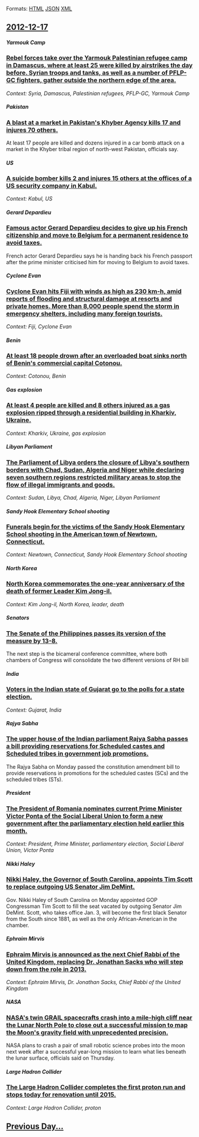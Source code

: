 
Formats: [HTML](2012/12/17/index.html)  [JSON](2012/12/17/index.json)  [XML](2012/12/17/index.xml)  

## [2012-12-17](/news/2012/12/17/index.md)

##### Yarmouk Camp
### [Rebel forces take over the Yarmouk Palestinian refugee camp in Damascus, where at least 25 were killed by airstrikes the day before. Syrian troops and tanks, as well as a number of PFLP-GC fighters, gather outside the northern edge of the area. ](/news/2012/12/17/rebel-forces-take-over-the-yarmouk-palestinian-refugee-camp-in-damascus-where-at-least-25-were-killed-by-airstrikes-the-day-before-syrian.md)
_Context: Syria, Damascus, Palestinian refugees, PFLP-GC, Yarmouk Camp_

##### Pakistan
### [A blast at a market in Pakistan's Khyber Agency kills 17 and injures 70 others. ](/news/2012/12/17/a-blast-at-a-market-in-pakistan-s-khyber-agency-kills-17-and-injures-70-others.md)
At least 17 people are killed and dozens injured in a car bomb attack on a market in the Khyber tribal region of north-west Pakistan, officials say.

##### US
### [A suicide bomber kills 2 and injures 15 others at the offices of a US security company in Kabul. ](/news/2012/12/17/a-suicide-bomber-kills-2-and-injures-15-others-at-the-offices-of-a-us-security-company-in-kabul.md)
_Context: Kabul, US_

##### Gerard Depardieu
### [Famous actor Gerard Depardieu decides to give up his French citizenship and move to Belgium for a permanent residence to avoid taxes. ](/news/2012/12/17/famous-actor-ga-c-rard-depardieu-decides-to-give-up-his-french-citizenship-and-move-to-belgium-for-a-permanent-residence-to-avoid-taxes.md)
French actor Gerard Depardieu says he is handing back his French passport after the prime minister criticised him for moving to Belgium to avoid taxes.

##### Cyclone Evan
### [Cyclone Evan hits Fiji with winds as high as 230 km-h, amid reports of flooding and structural damage at resorts and private homes. More than 8,000 people spend the storm in emergency shelters, including many foreign tourists. ](/news/2012/12/17/cyclone-evan-hits-fiji-with-winds-as-high-as-230-km-h-amid-reports-of-flooding-and-structural-damage-at-resorts-and-private-homes-more-tha.md)
_Context: Fiji, Cyclone Evan_

##### Benin
### [At least 18 people drown after an overloaded boat sinks north of Benin's commercial capital Cotonou. ](/news/2012/12/17/at-least-18-people-drown-after-an-overloaded-boat-sinks-north-of-benin-s-commercial-capital-cotonou.md)
_Context: Cotonou, Benin_

##### Gas explosion
### [At least 4 people are killed and 8 others injured as a gas explosion ripped through a residential building in Kharkiv, Ukraine. ](/news/2012/12/17/at-least-4-people-are-killed-and-8-others-injured-as-a-gas-explosion-ripped-through-a-residential-building-in-kharkiv-ukraine.md)
_Context: Kharkiv, Ukraine, gas explosion_

##### Libyan Parliament
### [The Parliament of Libya orders the closure of Libya's southern borders with Chad, Sudan, Algeria and Niger while declaring seven southern regions restricted military areas to stop the flow of illegal immigrants and goods. ](/news/2012/12/17/the-parliament-of-libya-orders-the-closure-of-libya-s-southern-borders-with-chad-sudan-algeria-and-niger-while-declaring-seven-southern-re.md)
_Context: Sudan, Libya, Chad, Algeria, Niger, Libyan Parliament_

##### Sandy Hook Elementary School shooting
### [Funerals begin for the victims of the Sandy Hook Elementary School shooting in the American town of Newtown, Connecticut. ](/news/2012/12/17/funerals-begin-for-the-victims-of-the-sandy-hook-elementary-school-shooting-in-the-american-town-of-newtown-connecticut.md)
_Context: Newtown, Connecticut, Sandy Hook Elementary School shooting_

##### North Korea
### [North Korea commemorates the one-year anniversary of the death of former Leader Kim Jong-il. ](/news/2012/12/17/north-korea-commemorates-the-one-year-anniversary-of-the-death-of-former-leader-kim-jong-il.md)
_Context: Kim Jong-il, North Korea, leader, death_

##### Senators
### [The Senate of the Philippines passes its version of the measure by 13-8. ](/news/2012/12/17/the-senate-of-the-philippines-passes-its-version-of-the-measure-by-13a8.md)
The next step is the bicameral conference committee, where both chambers of Congress will consolidate the two different versions of RH bill

##### India
### [Voters in the Indian state of Gujarat go to the polls for a state election. ](/news/2012/12/17/voters-in-the-indian-state-of-gujarat-go-to-the-polls-for-a-state-election.md)
_Context: Gujarat, India_

##### Rajya Sabha
### [The upper house of the Indian parliament Rajya Sabha passes a bill providing reservations for Scheduled castes and Scheduled tribes in government job promotions. ](/news/2012/12/17/the-upper-house-of-the-indian-parliament-rajya-sabha-passes-a-bill-providing-reservations-for-scheduled-castes-and-scheduled-tribes-in-gover.md)
The Rajya Sabha on Monday passed the constitution amendment bill to provide reservations in promotions for the scheduled castes (SCs) and the scheduled tribes (STs).

##### President
### [The President of Romania nominates current Prime Minister Victor Ponta of the Social Liberal Union to form a new government after the parliamentary election held earlier this month. ](/news/2012/12/17/the-president-of-romania-nominates-current-prime-minister-victor-ponta-of-the-social-liberal-union-to-form-a-new-government-after-the-parlia.md)
_Context: President, Prime Minister, parliamentary election, Social Liberal Union, Victor Ponta_

##### Nikki Haley
### [Nikki Haley, the Governor of South Carolina, appoints Tim Scott to replace outgoing US Senator Jim DeMint. ](/news/2012/12/17/nikki-haley-the-governor-of-south-carolina-appoints-tim-scott-to-replace-outgoing-us-senator-jim-demint.md)
Gov. Nikki Haley of South Carolina on Monday appointed GOP Congressman Tim Scott to fill the seat vacated by outgoing Senator Jim DeMint. Scott, who takes office Jan. 3, will become the first black Senator from the South since 1881, as well as the only African-American in the chamber.

##### Ephraim Mirvis
### [Ephraim Mirvis is announced as the next Chief Rabbi of the United Kingdom, replacing Dr. Jonathan Sacks who will step down from the role in 2013. ](/news/2012/12/17/ephraim-mirvis-is-announced-as-the-next-chief-rabbi-of-the-united-kingdom-replacing-dr-jonathan-sacks-who-will-step-down-from-the-role-in.md)
_Context: Ephraim Mirvis, Dr. Jonathan Sacks, Chief Rabbi of the United Kingdom_

##### NASA
### [NASA's twin GRAIL spacecrafts crash into a mile-high cliff near the Lunar North Pole to close out a successful mission to map the Moon's gravity field with unprecedented precision. ](/news/2012/12/17/nasa-s-twin-grail-spacecrafts-crash-into-a-mile-high-cliff-near-the-lunar-north-pole-to-close-out-a-successful-mission-to-map-the-moon-s-gra.md)
NASA plans to crash a pair of small robotic science probes into the moon next week after a successful year-long mission to learn what lies beneath the lunar surface, officials said on Thursday.

##### Large Hadron Collider
### [The Large Hadron Collider completes the first proton run and stops today for renovation until 2015. ](/news/2012/12/17/the-large-hadron-collider-completes-the-first-proton-run-and-stops-today-for-renovation-until-2015.md)
_Context: Large Hadron Collider, proton_

## [Previous Day...](/news/2012/12/16/index.md)

